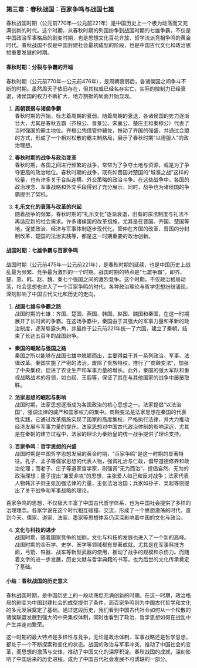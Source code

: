 ### 第三章：春秋战国：百家争鸣与战国七雄

春秋战国时期（公元前770年—公元前221年）是中国历史上一个极为动荡而又充满创新的时代。这个时期，从春秋时期的列国纷争到战国时期的七雄争霸，不仅是中国政治军事格局的剧变时期，也是思想文化百花齐放、哲学流派竞相争鸣的黄金时代。春秋战国不仅是中国封建社会最初成型的阶段，也是中国古代文化和政治思想重要发展的时期。

#### 春秋时期：分裂与争霸的开端

春秋时期（公元前770年—公元前476年），是周朝衰弱后，各诸侯国之间争斗不断的时期。虽然周天子依旧存在，但其权威已经名存实亡，实际的控制力已经衰退，诸侯国的权力不断扩大，地方割据的局面开始显现。

1. **周朝衰弱与诸侯争霸**  
春秋时期的开始，标志着周朝的衰弱。随着周朝的衰退，各诸侯国的势力逐渐壮大，尤其是春秋五霸（齐桓公、晋景公、宋襄公、楚庄王和秦穆公）代表了当时强国的霸主地位。齐桓公凭借管仲辅佐，推动了齐国的强盛，并通过会盟的方式，形成了一个相对松散的霸主制格局，展示了春秋时期“以德服人”的政治理想。

2. **春秋时期的战争与政治变革**  
春秋时期，各国之间进行频繁的战争，常常为了争夺土地与资源，或是为了争夺更高的政治地位。春秋时期的战争，既有如晋国对楚国的“城濮之战”这样的较量，也有许多关于合纵连横、外交策略的政治斗争。在这些战争中，各国的政治理念、军事战略和外交手段得到了充分展示，同时，战争也为诸侯国的争霸提供了契机。

3. **礼乐文化的衰落与改革的兴起**  
随着战争的频繁，春秋时期的“礼乐文化”逐渐衰退，旧有的宗法制度与礼法不再适应新的社会需求。许多诸侯国的改革措施，尤其是在晋国、齐国、楚国等地，促使政治、经济与军事体制逐步现代化。管仲在齐国的改革、晋国的分封制改革、楚国的法治实践等，都是这一时期重要的政治创新。

#### 战国时期：七雄争霸与百家争鸣

战国时期（公元前475年—公元前221年），是春秋时期的延续，也是中国历史上战乱最为频繁、竞争最为激烈的一个时期。战国时期的特点是“七雄争霸”，即齐、楚、燕、韩、赵、魏、秦七个强国之间的激烈竞争。这个时期，不仅政治格局动荡，社会思想也进入了一个百家争鸣的时代，各种政治理论与哲学思想纷纷涌现，深刻影响了中国古代文化和历史的走向。

1. **战国七雄与争霸之路**  
战国时期的七雄：齐国、楚国、燕国、韩国、赵国、魏国和秦国，在这一时期展开了长时间的争霸。在这场争霸中，秦国由于其强大的军事力量和革新的政治制度，逐渐崭露头角，并最终于公元前221年统一了六国，建立了秦朝，结束了长达五百年的战国纷争。

- **秦国的崛起与强国之路**  
秦国之所以能够在战国七雄中脱颖而出，主要得益于其一系列政治、军事、法律改革。秦国实施了严密的法治，废除了贵族特权，推行了“商鞅变法”，加强了中央集权，促进了农业生产和军事力量的增长。此外，秦国的强大军队和重视战略战术的将领，如白起、王翦等，保证了其在与其他国家的战争中屡屡取胜。

2. **法家思想的崛起与影响**  
战国时期，法家思想逐渐成为各国政治的核心思想之一。法家提倡“以法治国”，强调法律的威严和国家权力的集中。商鞅变法是法家思想在秦国的代表性实践，它通过改革措施实现了国家的高度集权，严格执行法律，并大力推动经济发展与军事力量的提升。法家思想对中国古代政治体制的影响深远，尤其是在秦朝的建立过程中，法家的理论为秦始皇的统一战争提供了理论支持。

3. **百家争鸣：哲学思想的兴盛**  
战国时期是中国哲学思想发展的黄金时期，“百家争鸣”是这一时期的显著特征。孔子、孟子等儒家思想的代表人物，强调礼治与仁政，倡导道德修养和政治伦理；而老子、庄子等道家哲学家，则强调“无为而治”，提倡自然、无为的政治理想；墨子提出“兼爱非攻”的思想，主张爱人如己和反对战争；法家代表人物韩非子则主张加强法律的力量，主张法治治国；兵家如孙子、吴起等则提出了关于战争和军事战略的理论。

百家争鸣的思想，不仅极大丰富了中国古代哲学体系，也为中国社会提供了多样的治理理念。各家学说在这个时代相互碰撞、交流，形成了一个思想激荡的时代，直到今天，儒家、道家、法家、墨家等思想体系仍深深影响着中国的文化与政治。

4. **文化与科技的进步**  
战国时期，随着国家竞争的加剧，文化与科技的发展也进入了一个新的高峰。战国时期的金石学、史学、医学等领域都有显著成就。尤其是在军事科技方面，弓箭、铁器、战车等新型武器的使用，推动了战争的规模和杀伤力。而随着文字的进一步发展，历史文献与哲学典籍的书写，也为后世的文化传承奠定了基础。

#### 小结：春秋战国的历史意义

春秋战国时期，是中国历史上的一段动荡但充满创新的时期。在这一时期，政治格局的剧变为中国封建社会的成型提供了条件，而百家争鸣则为中国古代哲学和文化的多元发展奠定了基础。通过这段历史，我们看到中国古代社会如何从一个松散的诸侯联盟发展到强大的中央集权体制，同时也看到了政治、哲学思想如何在战乱中产生并走向繁荣。

这一时期的最大特点是多样性与竞争，无论是政治体制、军事战略还是哲学思想，都处于一个不断探索和变化的状态。战国的政治与军事冲突，推动了中国社会的变革，而思想的激荡与交锋，推动了中国文化的深厚积淀。春秋战国的成就，深刻影响了中国后来的历史进程，成为了中国古代社会发展不可或缺的一部分。
